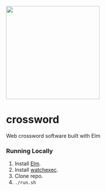 <img src="https://raw.githubusercontent.com/open-crossword/crossword/master/assets/elm-crossword-image.png" width="255">

# crossword
Web crossword software built with Elm

### Running Locally
1. Install [Elm](https://elm-lang.org/).
2. Install [watchexec](https://github.com/watchexec/watchexec).
3. Clone repo.
4. `./run.sh`
